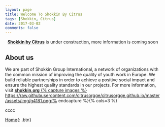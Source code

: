 ```yaml
---
layout: page
title: Welcome To Shokkin By Citrus
tags: [Shokkin, Citrus]
date: 2017-03-02
comments: false
---
```

    
<center><a href="https://www.facebook.com/citrus.org.ge"><b>Shokkin by Citrus</b></a> is under constraction, more information is coming soon</center>

## About us
We are part of Shokkin Group International, a network of organizations with the common mission of improving the quality of youth work in Europe. We build reliable partnerships in order to achieve a positive social impact and ensure the highest quality standards in our projects. For more information, visit <a href="http://old.shokkin.org/international"><b>shokkin.org</b>
{% capture images %} https://raw.githubusercontent.com/citrusorgge/citrusorgge.github.io/master/assets/img/g4181.png{% endcapture %}{% cols=3 %}

cccc
     
[Home](http://citrus.org.ge){: .btn}
